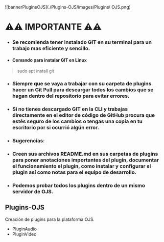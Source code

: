 ![bannerPluginsOJS](./Plugins-OJS/images/Plugins\ OJS.png)
#                               ⚠️⚠️ IMPORTANTE ⚠️⚠️

+ ### Se recomienda tener instalado GIT en su terminal para un trabajo mas eficiente y sencillo.
+ #### Comando para instalar GIT en Linux
> sudo apt install git

+ ### Siempre que se vaya a trabajar con su carpeta de plugins hacer un Git Pull para descargar todos los cambios que se hagan dentro del repositorio para evitar errores.

 + ### Si no tienes descargado GIT en la CLI y trabajas directamente en el editor de código de GitHub procura que estés seguro de los cambios o tengas una copia en tu escritorio por si ocurrió algún error.
 

 + ### Sugerencias:
 
 + ### Creen sus archivos README.md en sus carpetas de plugins para poner anotaciones importantes del plugin, documentar el funcionamiento el plugin, como instalar y configurar el plugin así como notas para el equipo de desarrollo.

 + ### Podemos probar todos los plugins dentro de un mismo servidor de OJS.



## Plugins-OJS
Creación de plugins para la plataforma OJS.

+ PluginAudio
+ PluginVideo
